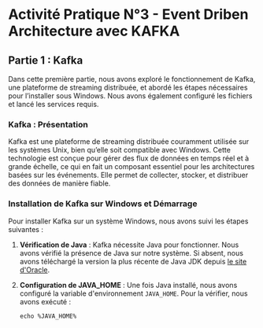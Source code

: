 # Activité Pratique N°3 - Event Driben Architecture avec KAFKA

## Partie 1 : Kafka

Dans cette première partie, nous avons exploré le fonctionnement de Kafka, une plateforme de streaming distribuée, et abordé les étapes nécessaires pour l’installer sous Windows. Nous avons également configuré les fichiers et lancé les services requis.

### Kafka : Présentation

Kafka est une plateforme de streaming distribuée couramment utilisée sur les systèmes Unix, bien qu’elle soit compatible avec Windows. Cette technologie est conçue pour gérer des flux de données en temps réel et à grande échelle, ce qui en fait un composant essentiel pour les architectures basées sur les événements. Elle permet de collecter, stocker, et distribuer des données de manière fiable.

### Installation de Kafka sur Windows et Démarrage

Pour installer Kafka sur un système Windows, nous avons suivi les étapes suivantes :

1. **Vérification de Java** : Kafka nécessite Java pour fonctionner. Nous avons vérifié la présence de Java sur notre système. Si absent, nous avons téléchargé la version la plus récente de Java JDK depuis [le site d'Oracle](https://www.oracle.com/java/technologies/javase-downloads.html).

2. **Configuration de JAVA_HOME** : Une fois Java installé, nous avons configuré la variable d'environnement `JAVA_HOME`. Pour la vérifier, nous avons exécuté :
   ```shell
   echo %JAVA_HOME%

